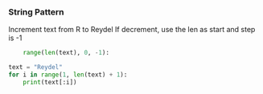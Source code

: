 
### String Pattern


Increment text from R to Reydel
If decrement, use the len as start and step is -1 
```py 
    range(len(text), 0, -1):
```
```py
text = "Reydel"
for i in range(1, len(text) + 1):
    print(text[:i])
```

